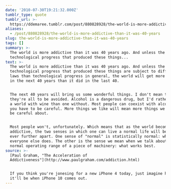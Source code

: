 ```yaml
---
date: '2010-07-30T19:21:32.000Z'
tumblr_type: quote
tumblr_url: >-
  https://ddemaree.tumblr.com/post/880828928/the-world-is-more-addictive-than-it-was-40-years
aliases:
  - /post/880828928/the-world-is-more-addictive-than-it-was-40-years
slug: the-world-is-more-addictive-than-it-was-40-years
tags: []
summary: >-
  The world is more addictive than it was 40 years ago. And unless the forms of
  technological progress that produced these things...
text: >-
  The world is more addictive than it was 40 years ago. And unless the forms of
  technological progress that produced these things are subject to different
  laws than technological progress in general, the world will get more addictive
  in the next 40 years than it did in the last 40.


  The next 40 years will bring us some wonderful things. I don't mean to imply
  they're all to be avoided. Alcohol is a dangerous drug, but I'd rather live in
  a world with wine than one without. Most people can coexist with alcohol; but
  you have to be careful. More things we like will mean more things we have to
  be careful about.


  Most people won't, unfortunately. Which means that as the world becomes more
  addictive, the two senses in which one can live a normal life will be driven
  ever further apart. One sense of "normal" is statistically normal: what
  everyone else does. The other is the sense we mean when we talk about the
  normal operating range of a piece of machinery: what works best.
source: >-
  [Paul Graham, "The Acceleration of
  Addictiveness"](http://www.paulgraham.com/addiction.html)


  If you think you're jonesing for a new iPhone 4 today, just imagine how bad
  it'll be when iPhone 10 comes out.
---
```



